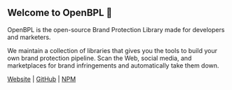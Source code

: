 ## Welcome to OpenBPL 👋

OpenBPL is the open-source Brand Protection Library made for developers and marketers.

We maintain a collection of libraries that gives you the tools to build your own brand protection pipeline. 
Scan the Web, social media, and marketplaces for brand infringements and automatically take them down.

[Website](https://openbpl.dev/) | [GitHub](https://github.com/openbpl) | [NPM](https://www.npmjs.com/org/openbpl)
